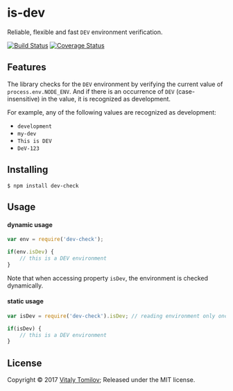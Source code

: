 is-dev
======

Reliable, flexible and fast `DEV` environment verification.

[![Build Status](https://travis-ci.org/vitaly-t/is-dev.svg?branch=master)](https://travis-ci.org/vitaly-t/is-dev)
[![Coverage Status](https://coveralls.io/repos/vitaly-t/is-dev/badge.svg?branch=master)](https://coveralls.io/r/vitaly-t/is-dev?branch=master)

## Features

The library checks for the `DEV` environment by verifying the current value of `process.env.NODE_ENV`.
And if there is an occurrence of `DEV` (case-insensitive) in the value, it is recognized as development.

For example, any of the following values are recognized as development:

* `development`
* `my-dev`
* `This is DEV`
* `DeV-123` 

## Installing

```
$ npm install dev-check
```

## Usage

#### dynamic usage

```js
var env = require('dev-check');

if(env.isDev) {
    // this is a DEV environment
}
```

Note that when accessing property `isDev`, the environment is checked dynamically.

#### static usage

```js
var isDev = require('dev-check').isDev; // reading environment only once

if(isDev) {
    // this is a DEV environment
}
```

## License

Copyright © 2017 [Vitaly Tomilov](https://github.com/vitaly-t);
Released under the MIT license.
